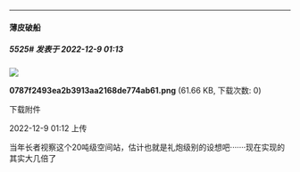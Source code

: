 

*****

####  薄皮破船  
##### 5525#       发表于 2022-12-9 01:13

<img src="https://img.saraba1st.com/forum/202212/09/011254drjui11z7viys17n.png" referrerpolicy="no-referrer">

<strong>0787f2493ea2b3913aa2168de774ab61.png</strong> (61.66 KB, 下载次数: 0)

下载附件

2022-12-9 01:12 上传

当年长者视察这个20吨级空间站，估计也就是礼炮级别的设想吧·······现在实现的其实大几倍了

